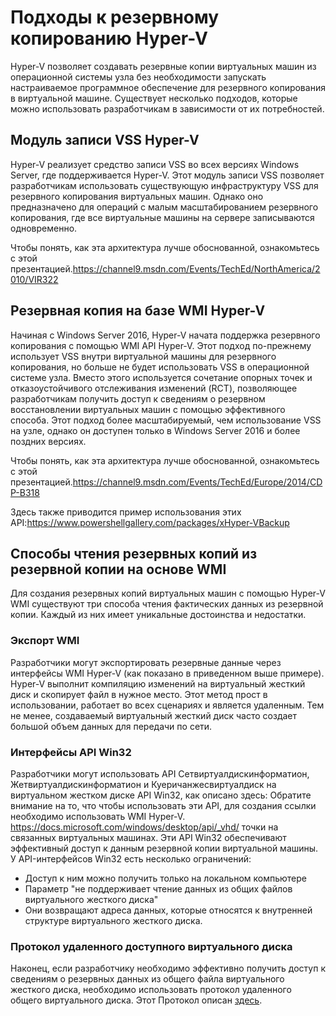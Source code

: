 # <a name="hyper-v-backup-approaches"></a>Подходы к резервному копированию Hyper-V
Hyper-V позволяет создавать резервные копии виртуальных машин из операционной системы узла без необходимости запускать настраиваемое программное обеспечение для резервного копирования в виртуальной машине.  Существует несколько подходов, которые можно использовать разработчикам в зависимости от их потребностей.
## <a name="hyper-v-vss-writer"></a>Модуль записи VSS Hyper-V
Hyper-V реализует средство записи VSS во всех версиях Windows Server, где поддерживается Hyper-V.  Этот модуль записи VSS позволяет разработчикам использовать существующую инфраструктуру VSS для резервного копирования виртуальных машин.  Однако оно предназначено для операций с малым масштабированием резервного копирования, где все виртуальные машины на сервере записываются одновременно.

Чтобы понять, как эта архитектура лучше обоснованной, ознакомьтесь с этой презентацией.https://channel9.msdn.com/Events/TechEd/NorthAmerica/2010/VIR322
## <a name="hyper-v-wmi-based-backup"></a>Резервная копия на базе WMI Hyper-V
Начиная с Windows Server 2016, Hyper-V начата поддержка резервного копирования с помощью WMI API Hyper-V.  Этот подход по-прежнему использует VSS внутри виртуальной машины для резервного копирования, но больше не будет использовать VSS в операционной системе узла.  Вместо этого используется сочетание опорных точек и отказоустойчивого отслеживания изменений (RCT), позволяющее разработчикам получить доступ к сведениям о резервном восстановлении виртуальных машин с помощью эффективного способа.  Этот подход более масштабируемый, чем использование VSS на узле, однако он доступен только в Windows Server 2016 и более поздних версиях.

Чтобы понять, как эта архитектура лучше обоснованной, ознакомьтесь с этой презентацией.https://channel9.msdn.com/Events/TechEd/Europe/2014/CDP-B318 

Здесь также приводится пример использования этих API:https://www.powershellgallery.com/packages/xHyper-VBackup
## <a name="methods-for-reading-backups-from-wmi-based-backup"></a>Способы чтения резервных копий из резервной копии на основе WMI
Для создания резервных копий виртуальных машин с помощью Hyper-V WMI существуют три способа чтения фактических данных из резервной копии.  Каждый из них имеет уникальные достоинства и недостатки.
### <a name="wmi-export"></a>Экспорт WMI
Разработчики могут экспортировать резервные данные через интерфейсы WMI Hyper-V (как показано в приведенном выше примере).  Hyper-V выполнит компиляцию изменений на виртуальный жесткий диск и скопирует файл в нужное место.  Этот метод прост в использовании, работает во всех сценариях и является удаленным.  Тем не менее, создаваемый виртуальный жесткий диск часто создает большой объем данных для передачи по сети.
### <a name="win32-apis"></a>Интерфейсы API Win32
Разработчики могут использовать API Сетвиртуалдискинформатион, Жетвиртуалдискинформатион и Куеричанжесвиртуалдиск на виртуальном жестком диске API Win32, как описано здесь: Обратите внимание на то, что чтобы использовать эти API, для создания ссылки необходимо использовать WMI Hyper-V. https://docs.microsoft.com/windows/desktop/api/_vhd/ точки на связанных виртуальных машинах.  Эти API Win32 обеспечивают эффективный доступ к данным резервной копии виртуальной машины.  У API-интерфейсов Win32 есть несколько ограничений:
* Доступ к ним можно получить только на локальном компьютере
* Параметр "не поддерживает чтение данных из общих файлов виртуального жесткого диска"
* Они возвращают адреса данных, которые относятся к внутренней структуре виртуального жесткого диска.

### <a name="remote-shared-virtual-disk-protocol"></a>Протокол удаленного доступного виртуального диска
Наконец, если разработчику необходимо эффективно получить доступ к сведениям о резервных данных из общего файла виртуального жесткого диска, необходимо использовать протокол удаленного общего виртуального диска.  Этот Протокол описан [здесь](https://docs.microsoft.com/openspecs/windows_protocols/ms-rsvd/c865c326-47d6-4a91-a62d-0e8f26007d15).
